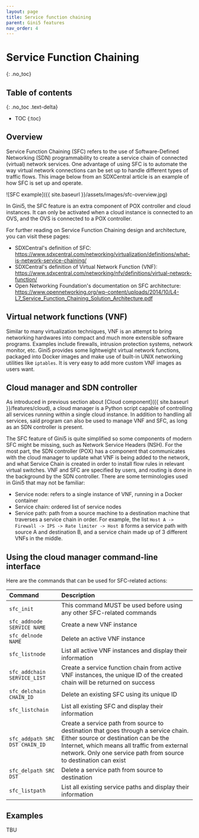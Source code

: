 ```yaml
---
layout: page
title: Service function chaining
parent: Gini5 features
nav_order: 4
---
```


# Service Function Chaining
{: .no_toc}

## Table of contents
{: .no_toc .text-delta}

- TOC
{:toc}

## Overview

Service Function Chaining (SFC) refers to the use of Software-Defined Networking (SDN) programmability to create a service chain of connected (virtual) network services. One advantage of using SFC is to automate the way virtual network connections can be set up to handle different types of traffic flows. This image below from an SDXCentral article is an example of how SFC is set up and operate.

![SFC example]({{ site.baseurl }}/assets/images/sfc-overview.jpg)

In Gini5, the SFC feature is an extra component of POX controller and cloud instances. It can only be activated when a cloud instance is connected to an OVS, and the OVS is connected to a POX controller.

For further reading on Service Function Chaining design and architecture, you can visit these pages:

- SDXCentral's definition of SFC: <https://www.sdxcentral.com/networking/virtualization/definitions/what-is-network-service-chaining/>
- SDXCentral's definition of Virtual Network Function (VNF): <https://www.sdxcentral.com/networking/nfv/definitions/virtual-network-function/>
- Open Networking Foundation's documentation on SFC architecture: <https://www.opennetworking.org/wp-content/uploads/2014/10/L4-L7_Service_Function_Chaining_Solution_Architecture.pdf>

## Virtual network functions (VNF)

Similar to many virtualization techniques, VNF is an attempt to bring networking hardwares into compact and much more extensible software programs. Examples include firewalls, intrusion protection systems, network monitor, etc. Gini5 provides some lightweight virtual network functions, packaged into Docker images and make use of built-in UNIX networking utilities like `iptables`. It is very easy to add more custom VNF images as users want.

## Cloud manager and SDN controller

As introduced in previous section about [Cloud component]({{ site.baseurl }}/features/cloud), a cloud manager is a Python script capable of controlling all services running within a single cloud instance. In addition to handling all services, said program can also be used to manage VNF and SFC, as long as an SDN controller is present.

The SFC feature of Gini5 is quite simplified so some components of modern SFC might be missing, such as Network Service Headers (NSH). For the most part, the SDN controller (POX) has a component that communicates with the cloud manager to update what VNF is being added to the network, and what Service Chain is created in order to install flow rules in relevant virtual switches. VNF and SFC are specified by users, and routing is done in the background by the SDN controller. There are some terminologies used in Gini5 that may not be familiar:

- Service node: refers to a single instance of VNF, running in a Docker container
- Service chain: ordered list of service nodes
- Service path: path from a source machine to a destination machine that traverses a service chain in order. For example, the list `Host A -> Firewall -> IPS -> Rate limiter -> Host B` forms a service path with source A and destination B, and a service chain made up of 3 different VNFs in the middle.

## Using the cloud manager command-line interface

Here are the commands that can be used for SFC-related actions:

| Command | Description |
|:--------|:------------|
| `sfc_init` | This command MUST be used before using any other SFC-related commands |
| `sfc_addnode SERVICE NAME` | Create a new VNF instance |
| `sfc_delnode NAME` | Delete an active VNF instance |
| `sfc_listnode` | List all active VNF instances and display their information |
| `sfc_addchain SERVICE_LIST` | Create a service function chain from active VNF instances, the unique ID of the created chain will be returned on success |
| `sfc_delchain CHAIN_ID` | Delete an existing SFC using its unique ID |
| `sfc_listchain` | List all existing SFC and display their information |
| `sfc_addpath SRC DST CHAIN_ID` | Create a service path from source to destination that goes through a service chain. Either source or destination can be the Internet, which means all traffic from external network. Only one service path from source to destination can exist |
| `sfc_delpath SRC DST` | Delete a service path from source to destination |
| `sfc_listpath` | List all existing service paths and display their information |

## Examples

TBU

